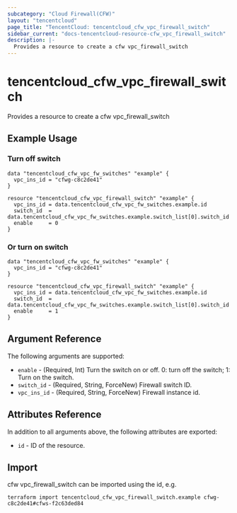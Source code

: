 ```yaml
---
subcategory: "Cloud Firewall(CFW)"
layout: "tencentcloud"
page_title: "TencentCloud: tencentcloud_cfw_vpc_firewall_switch"
sidebar_current: "docs-tencentcloud-resource-cfw_vpc_firewall_switch"
description: |-
  Provides a resource to create a cfw vpc_firewall_switch
---
```


# tencentcloud_cfw_vpc_firewall_switch

Provides a resource to create a cfw vpc_firewall_switch

## Example Usage

### Turn off switch

```hcl
data "tencentcloud_cfw_vpc_fw_switches" "example" {
  vpc_ins_id = "cfwg-c8c2de41"
}

resource "tencentcloud_cfw_vpc_firewall_switch" "example" {
  vpc_ins_id = data.tencentcloud_cfw_vpc_fw_switches.example.id
  switch_id  = data.tencentcloud_cfw_vpc_fw_switches.example.switch_list[0].switch_id
  enable     = 0
}
```

### Or turn on switch

```hcl
data "tencentcloud_cfw_vpc_fw_switches" "example" {
  vpc_ins_id = "cfwg-c8c2de41"
}

resource "tencentcloud_cfw_vpc_firewall_switch" "example" {
  vpc_ins_id = data.tencentcloud_cfw_vpc_fw_switches.example.id
  switch_id  = data.tencentcloud_cfw_vpc_fw_switches.example.switch_list[0].switch_id
  enable     = 1
}
```

## Argument Reference

The following arguments are supported:

* `enable` - (Required, Int) Turn the switch on or off. 0: turn off the switch; 1: Turn on the switch.
* `switch_id` - (Required, String, ForceNew) Firewall switch ID.
* `vpc_ins_id` - (Required, String, ForceNew) Firewall instance id.

## Attributes Reference

In addition to all arguments above, the following attributes are exported:

* `id` - ID of the resource.



## Import

cfw vpc_firewall_switch can be imported using the id, e.g.

```
terraform import tencentcloud_cfw_vpc_firewall_switch.example cfwg-c8c2de41#cfws-f2c63ded84
```


